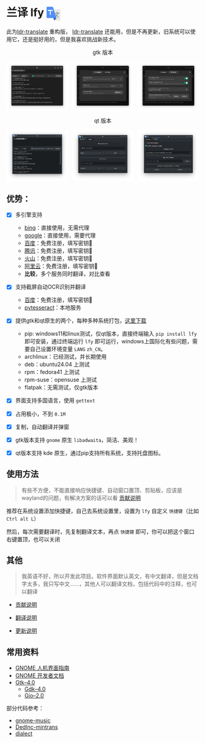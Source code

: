 # 兰译 lfy <img src="images/cool.ldr.lfy.svg" width = "36" height = "36" alt="兰译" align=center />

此为[ldr-translate](https://github.com/yuhldr/ldr-translate) 重构版， [ldr-translate](https://github.com/yuhldr/ldr-translate) 还能用，但是不再更新，旧系统可以使用它，还是挺好用的，但是我喜欢挑战新技术。

<center>

gtk 版本

<div style="display: flex; justify-content: space-between;">
    <img src="images/gtk/main.png" alt="首页" style="width: 32%;">
    <img src="images/gtk/preference.png" alt="设置" style="width: 32%;">
    <img src="images/gtk/preference1.png" alt="设置1" style="width: 32%;">
</div>

qt 版本

<div style="display: flex; justify-content: space-between;">
    <img src="images/qt/main.png" alt="首页" style="width: 32%;">
    <img src="images/qt/preference.png" alt="设置" style="width: 32%;">
    <img src="images/qt/preference1.png" alt="设置1" style="width: 32%;">
</div>
</center>


## 优势：

- [x] 多引擎支持
    - [bing](servers/t/bing.md)：直接使用，无需代理
    - [google](servers/t/google.md)：直接使用，需要代理
    - [百度](servers/t/baidu.md)：免费注册，填写密钥🔑
    - [腾讯](servers/t/tencent.md)：免费注册，填写密钥🔑
    - [火山](servers/t/huoshan.md)：免费注册，填写密钥🔑
    - [阿里云](servers/t/aliyun.md)：免费注册，填写密钥🔑
    - **比较**，多个服务同时翻译，对比查看
- [x] 支持截屏自动OCR识别并翻译
    - [百度](servers/o/baidu.md)：免费注册，填写密钥🔑
    - [pytesseract](servers/o/pytesseract.md)：本地服务
- [x] 提供gtk和qt原生的两个，每种多种系统打包，[这里下载](https://github.com/ldrfy/lfy/releases)
    - pip: windows11和linux测试，仅qt版本，直接终端输入 `pip install lfy` 即可安装，通过终端运行 `lfy` 即可运行，windows上国际化有些问题，需要自己设置环境变量 `LANG` `zh_CN`。
    - archlinux：已经测试，并长期使用
    - deb：ubuntu24.04 上测试
    - rpm：fedora41 上测试
    - rpm-suse：opensuse 上测试
    - flatpak：无需测试，仅gtk版本
- [x] 界面支持多国语言，使用 `gettext`
- [x] 占用极小，不到 `0.1M`
- [x] 复制，自动翻译并弹窗
- [x] gtk版本支持 `gnome` 原生 `libadwaita`，简洁、美观！
- [x] qt版本支持 kde 原生，通过pip支持所有系统，支持托盘图标。 


## 使用方法


> 有些不方便，不能直接响应快捷键、自动窗口置顶、剪贴板，应该是wayland的问题，有解决方案的话可以看 [贡献说明](CONTRIBUTE.md)


推荐在系统设置添加快捷键，自己去系统设置里，设置为 `lfy` 自定义 `快捷键`（比如 `Ctrl alt L`）

然后，每次需要翻译时，先复制翻译文本，再点 `快捷键` 即可，你可以把这个窗口右键置顶，也可以关闭


## 其他

> 我英语不好，所以开发此项目。软件界面默认英文，有中文翻译，但是文档字太多，我只写中文……，其他人可以翻译文档，包括代码中的注释，也可以翻译

- [贡献说明](CONTRIBUTE.md)

- [翻译说明](TRANSLATE.md)

- [更新说明](CONTRIBUTE.md)

## 常用资料

- [GNOME 人机界面指南](https://developer.gnome.org/hig/index.html)
- [GNOME 开发者文档](https://developer.gnome.org/documentation/index.html)
- [Gtk–4.0](https://docs.gtk.org/)
  - [Gdk–4.0](https://docs.gtk.org/gdk4/)
  - [Gio–2.0](https://docs.gtk.org/gio/)

部分代码参考：

- [gnome-music](https://gitlab.gnome.org/GNOME/gnome-music)
- [DedInc-mintrans](https://github.com/DedInc/mintrans.git)
- [dialect](https://github.com/dialect-app/dialect)
